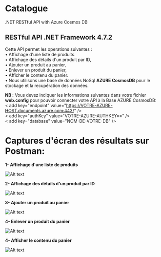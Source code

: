# Catalogue
.NET RESTful API with Azure Cosmos DB

<h2> RESTful API .NET Framework 4.7.2 </h2>

Cette API permet les operations suivantes :</br>
• Affichage d'une liste de produits.</br>
• Affichage des détails d'un produit par ID,</br>
• Ajouter un produit au panier,</br>
• Enlever un produit du panier,</br>
• Afficher le contenu du panier.</br>
• Nous utilisons une base de données NoSql <b>AZURE CosmosDB</b> pour le stockage et la recupération des données.</br>

<b>NB :</b> Vous devez indiquer les informations suivantes dans votre fichier <b>web.config</b> pour pouvoir connecter votre API à la Base AZURE CosmosDB:</br>
    < add key="endpoint" value="https://VOTRE-AZURE-HOST.documents.azure.com:443/" /></br>
    < add key="authKey" value="VOTRE-AZURE-AUTHKEY==" /></br>
    < add key="database" value="NOM-DE-VOTRE-DB" /></br>
    
# Captures d'écran des résultats sur Postman:

<b>1- Affichage d'une liste de produits</b> 

![Alt text](http://ebo.itfingers.net/img/ListeDesProduits.png?raw=true "Résultats liste des produits")


<b>2- Affichage des détails d'un produit par ID</b> 

![Alt text](http://ebo.itfingers.net/img/ProductById.png?raw=true "Affichage du produit par Id")

<b>3- Ajouter un produit au panier</b> 

![Alt text](http://ebo.itfingers.net/img/PlaceOrder.png?raw=true "Ajouter un produit au panier")

<b>4- Enlever un produit du panier</b> 

![Alt text](http://ebo.itfingers.net/img/RemoveOrder.png?raw=true "Enlever un produit du panier")


<b>4- Afficher le contenu du panier</b> 

![Alt text](http://ebo.itfingers.net/img/DisplayOrders.png?raw=true "Afficher le contenu du panier")
